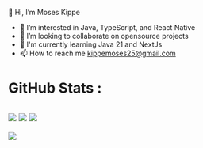  👋 Hi, I’m Moses Kippe
- 👀 I’m interested in Java, TypeScript, and React Native
- 💞️ I’m looking to collaborate on opensource projects 
- 🥸 I'm currently learning Java 21 and NextJs
- 📫 How to reach me kippemoses25@gmail.com

<!---
mavrk-mose/mavrk-mose is a ✨ special ✨ repository because its `README.md` (this file) appears on your GitHub profile.
You can click the Preview link to take a look at your changes.
--->
# GitHub Stats :
![](https://github-readme-stats.vercel.app/api?username=mavrk-mose&hide_border=false&include_all_commits=false&count_private=false)
![](https://github-readme-streak-stats.herokuapp.com/?user=mavrk-mose&hide_border=false)
![](https://github-readme-stats.vercel.app/api/top-langs/?username=mavrk-mose&hide_border=false&include_all_commits=false&count_private=false&layout=compact)
---
[![](https://visitcount.itsvg.in/api?id=mavrk-mose&label=Profile%20Views&color=2&icon=0&pretty=true)](https://visitcount.itsvg.in)
